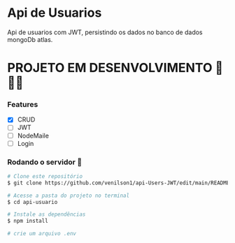 # Api de Usuarios

Api de usuarios com JWT, persistindo os dados no banco de dados mongoDb atlas.


# PROJETO EM DESENVOLVIMENTO 🚧🚧🚧

### Features

- [x] CRUD
- [ ] JWT
- [ ] NodeMaile
- [ ] Login

### Rodando o servidor 🚀

```bash
# Clone este repositório
$ git clone https://github.com/venilson1/api-Users-JWT/edit/main/README.md

# Acesse a pasta do projeto no terminal
$ cd api-usuario

# Instale as dependências
$ npm install

# crie um arquivo .env
```

